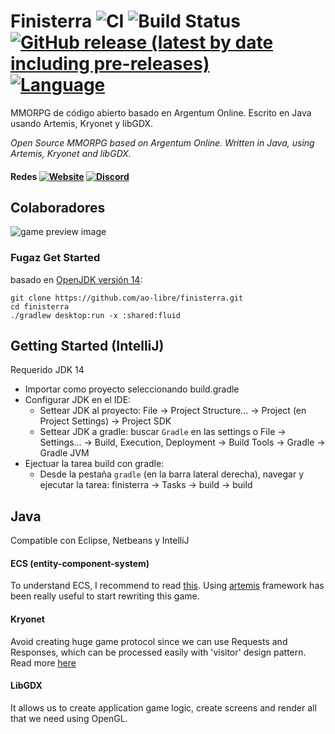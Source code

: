 # Finisterra ![CI](https://github.com/ao-libre/finisterra/workflows/CI/badge.svg) ![Build Status](https://github.com/ao-libre/finisterra/workflows/Release/badge.svg)  [![GitHub release (latest by date including pre-releases)](https://img.shields.io/github/v/release/ao-libre/finisterra?include_prereleases)](https://github.com/ao-libre/finisterra/releases) [![Language](https://img.shields.io/badge/lang-espa%C3%B1ol%20%2F%20english-yellow)](#)

MMORPG de código abierto basado en Argentum Online. Escrito en Java usando Artemis, Kryonet y libGDX.

*Open Source MMORPG based on Argentum Online. Written in Java, using Artemis, Kryonet and libGDX.*

#### Redes [![Website](https://img.shields.io/website?down_color=lightgrey&down_message=offline&up_color=blue&up_message=online&url=https%3A%2F%2Ffinisterra.argentumonline.org%2F)](https://finisterra.argentumonline.org/) [![Discord](https://img.shields.io/discord/479056868707270657?color=blueviolet&label=discord)](https://discord.gg/qCJPGbY) 

## Colaboradores
![game preview image](https://cdn.discordapp.com/attachments/580487031197794313/636899837354442755/readme-repo.png)

### Fugaz Get Started
basado en [OpenJDK versión 14](https://jdk.java.net/14/):

```
git clone https://github.com/ao-libre/finisterra.git
cd finisterra
./gradlew desktop:run -x :shared:fluid  
```
## Getting Started (IntelliJ)
Requerido JDK 14
- Importar como proyecto seleccionando build.gradle
- Configurar JDK en el IDE:
  - Settear JDK al proyecto: File -> Project Structure... -> Project (en Project Settings) -> Project SDK
  - Settear JDK a gradle: buscar `Gradle` en las settings o File -> Settings... -> Build, Execution, Deployment -> Build Tools -> Gradle -> Gradle JVM 
- Ejectuar la tarea build con gradle:
  - Desde la pestaña `gradle` (en la barra lateral derecha), navegar y ejecutar la tarea: finisterra -> Tasks -> build -> build

## Java
Compatible con Eclipse, Netbeans y IntelliJ

#### ECS (entity-component-system)
To understand ECS, I recommend to read [this](https://github.com/junkdog/artemis-odb/wiki/Introduction-to-Entity-Systems).
Using [artemis](https://github.com/junkdog/artemis-odb) framework has been really useful to start rewriting this game.

#### Kryonet
Avoid creating huge game protocol since we can use Requests and Responses, which can be processed easily with 'visitor' design pattern. 
Read more [here](https://github.com/EsotericSoftware/kryonet)

#### LibGDX
It allows us to create application game logic, create screens and render all that we need using OpenGL.
